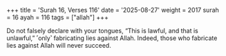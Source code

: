 +++
title = 'Surah 16, Verses 116'
date = '2025-08-27'
weight = 2017
surah = 16
ayah = 116
tags = ["allah"]
+++

Do not falsely declare with your tongues, “This is lawful, and that is unlawful,” ˹only˺ fabricating lies against Allah. Indeed, those who fabricate lies against Allah will never succeed.